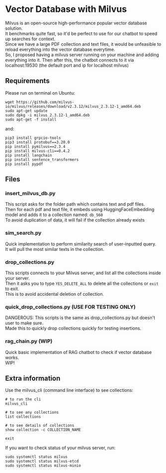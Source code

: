 # Vector Database with Milvus
Milvus is an open-source high-performance popular vector database solution. <br>
It benchmarks quite fast, so it'd be perfect to use for our chatbot to speed up searches for context. <br>
Since we have a large PDF collection and text files, it would be unfeasible to reload everything into the vector database everytime. <br>
So, I proposed having a milvus server running on your machine and adding everything into it. Then after this, the chatbot connects to it via localhost:19530 (the default port and ip for localhost milvus) <br>

## Requirements
Please run on terminal on Ubuntu:
```
wget https://github.com/milvus-io/milvus/releases/download/v2.3.12/milvus_2.3.12-1_amd64.deb
sudo apt-get update
sudo dpkg -i milvus_2.3.12-1_amd64.deb
sudo apt-get -f install
```
and:
```
pip3 install grpcio-tools
pip3 install protobuf==3.20.0
pip install pymilvus==2.3.4
pip install milvus-cli==0.4.2
pip install langchain
pip install sentence_transformers
pip install pypdf
```

## Files
### insert_milvus_db.py
This script asks for the folder path which contains text and pdf files. <br>
Then for each pdf and text file, it embeds using HuggingFaceEmbedding model and adds it to a collection named: `db_560` <br>
To avoid duplication of data, it will fail if the collection already exists <br>

### sim_search.py
Quick implementation to perform similarity search of user-inputted query. <br>
It will pull the most similar texts in the collection. <br>

### drop_collections.py
This scripts connects to your Milvus server, and list all the collections inside your server. <br>
Then it asks you to type `YES_DELETE_ALL` to delete all the collections or `exit` to exit. <br>
This is to avoid accidental deletion of collection.

### quick_drop_collections.py (USE FOR TESTING ONLY)
DANGEROUS: This scripts is the same as drop_collections.py but doesn't user to make sure. <br>
Made this to quickly drop collections quickly for testing insertions. <br>

### rag_chain.py (WIP)
Quick basic implementation of RAG chatbot to check if vector database works. <br>
WIP! <br>

## Extra information
Use the milvus_cli (command line interface) to see collections:
```
# to run the cli
milvus_cli

# to see any collections
list collections

# to see details of collections
show collection -c COLLECTION_NAME

exit
```


If you want to check status of your milvus server, run:
```
sudo systemctl status milvus
sudo systemctl status milvus-etcd
sudo systemctl status milvus-minio
```



